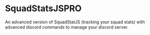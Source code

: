 # SquadStatsJSPRO
An advanced version of SquadStatJS (tracking your squad stats) with advanced discord commands to manage your discord server.
